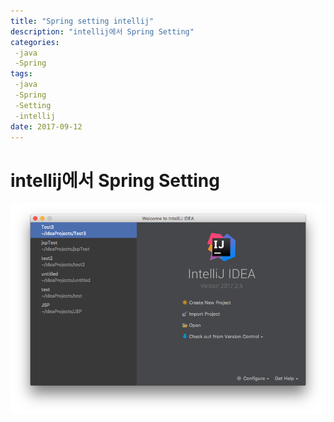 ```yaml
---
title: "Spring setting intellij"
description: "intellij에서 Spring Setting"
categories: 
 -java 
 -Spring
tags: 
 -java
 -Spring
 -Setting
 -intellij
date: 2017-09-12 
---
```


# intellij에서 Spring Setting

![1](/assets/images/springSetting/1.png)